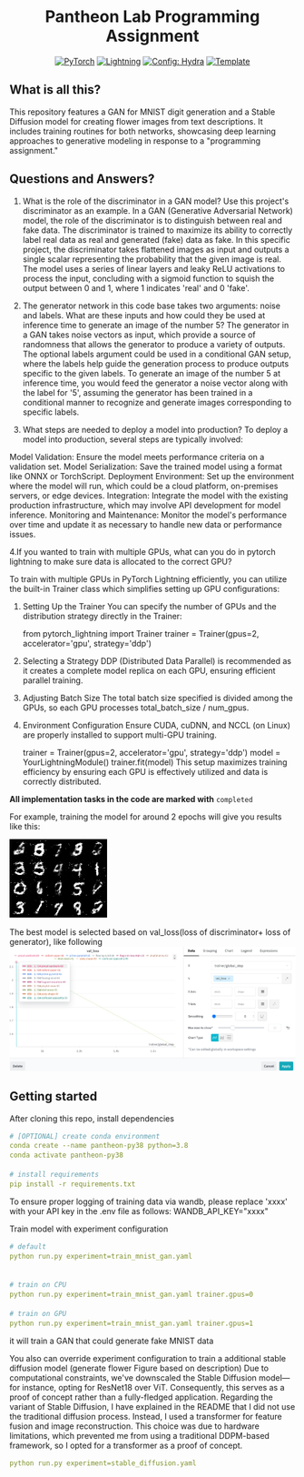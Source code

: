 <div align="center">

# Pantheon Lab Programming Assignment

<a href="https://pytorch.org/get-started/locally/"><img alt="PyTorch" src="https://img.shields.io/badge/PyTorch-ee4c2c?logo=pytorch&logoColor=white"></a>
<a href="https://pytorchlightning.ai/"><img alt="Lightning" src="https://img.shields.io/badge/-Lightning-792ee5?logo=pytorchlightning&logoColor=white"></a>
<a href="https://hydra.cc/"><img alt="Config: Hydra" src="https://img.shields.io/badge/Config-Hydra-89b8cd"></a>
<a href="https://github.com/ashleve/lightning-hydra-template"><img alt="Template" src="https://img.shields.io/badge/-Lightning--Hydra--Template-017F2F?style=flat&logo=github&labelColor=gray"></a><br>

</div>

## What is all this?
This repository features a GAN for MNIST digit generation and a Stable Diffusion model for creating flower images from text descriptions. It includes training routines for both networks, showcasing deep learning approaches to generative modeling in response to a "programming assignment."


## Questions and Answers?
1. What is the role of the discriminator in a GAN model? Use this project's discriminator as an example.
In a GAN (Generative Adversarial Network) model, the role of the discriminator is to distinguish between real and fake data. The discriminator is trained to maximize its ability to correctly label real data as real and generated (fake) data as fake. In this specific project, the discriminator takes flattened images as input and outputs a single scalar representing the probability that the given image is real. The model uses a series of linear layers and leaky ReLU activations to process the input, concluding with a sigmoid function to squish the output between 0 and 1, where 1 indicates 'real' and 0 'fake'.

2. The generator network in this code base takes two arguments: noise and labels. What are these inputs and how could they be used at inference time to generate an image of the number 5?
The generator in a GAN takes noise vectors as input, which provide a source of randomness that allows the generator to produce a variety of outputs. The optional labels argument could be used in a conditional GAN setup, where the labels help guide the generation process to produce outputs specific to the given labels. To generate an image of the number 5 at inference time, you would feed the generator a noise vector along with the label for '5', assuming the generator has been trained in a conditional manner to recognize and generate images corresponding to specific labels.

3. What steps are needed to deploy a model into production?
To deploy a model into production, several steps are typically involved:

Model Validation: Ensure the model meets performance criteria on a validation set.
Model Serialization: Save the trained model using a format like ONNX or TorchScript.
Deployment Environment: Set up the environment where the model will run, which could be a cloud platform, on-premises servers, or edge devices.
Integration: Integrate the model with the existing production infrastructure, which may involve API development for model inference.
Monitoring and Maintenance: Monitor the model's performance over time and update it as necessary to handle new data or performance issues.

4.If you wanted to train with multiple GPUs, what can you do in pytorch lightning to make sure data is allocated to the correct GPU?

To train with multiple GPUs in PyTorch Lightning efficiently, you can utilize the built-in Trainer class which simplifies setting up GPU configurations:

1. Setting Up the Trainer
You can specify the number of GPUs and the distribution strategy directly in the Trainer:


    from pytorch_lightning import Trainer
    trainer = Trainer(gpus=2, accelerator='gpu', strategy='ddp')

2. Selecting a Strategy
DDP (Distributed Data Parallel) is recommended as it creates a complete model replica on each GPU, ensuring efficient parallel training.

3. Adjusting Batch Size
The total batch size specified is divided among the GPUs, so each GPU processes total_batch_size / num_gpus.

4. Environment Configuration
Ensure CUDA, cuDNN, and NCCL (on Linux) are properly installed to support multi-GPU training.

    trainer = Trainer(gpus=2, accelerator='gpu', strategy='ddp')
    model = YourLightningModule()
    trainer.fit(model)
    This setup maximizes training efficiency by ensuring each GPU is effectively utilized and data is correctly distributed.


**All implementation tasks in the code are marked with** `completed`


For example, training the model for around 2 epochs will give you results like this:

![example_train](./images/example_train.png)

The best model is selected based on val_loss(loss of discriminator+ loss of generator), like following
![example_train](./images/example_train1.png)

## Getting started
After cloning this repo, install dependencies
```yaml
# [OPTIONAL] create conda environment
conda create --name pantheon-py38 python=3.8
conda activate pantheon-py38

# install requirements
pip install -r requirements.txt
```
To ensure proper logging of training data via wandb, please replace 'xxxx' with your API key in the .env file 
as follows:
WANDB_API_KEY="xxxx"

Train model with experiment configuration
```yaml
# default
python run.py experiment=train_mnist_gan.yaml


# train on CPU
python run.py experiment=train_mnist_gan.yaml trainer.gpus=0

# train on GPU
python run.py experiment=train_mnist_gan.yaml trainer.gpus=1
```

it will train a GAN that could generate fake MNIST data

You also can override experiment configuration to train a additional stable diffusion model (generate flower
Figure based on description)
Due to computational constraints, we've downscaled the Stable Diffusion model—for instance, opting for ResNet18
over ViT. Consequently, this serves as a proof of concept rather than a fully-fledged application.
Regarding the variant of Stable Diffusion, I have explained in the README that I did not use the traditional diffusion process. 
 Instead, I used a transformer for feature fusion and image reconstruction. This choice was due to hardware limitations, which 
 prevented me from using a traditional DDPM-based framework, so I opted for a transformer as a proof of concept.
 
```yaml
python run.py experiment=stable_diffusion.yaml
```


<br>
